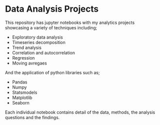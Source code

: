 # Data Analysis Projects
This repository has jupyter notebooks with my analytics projects showcasing a variety of techniques including;

- Exploratory data analysis
- Timeseries decomposition
- Trend analysis
- Correlation and autocorrelation
- Regression
- Moving avregaes

And the application of python libraries such as;

- Pandas
- Numpy
- Statsmodels
- Matplotlib
- Seaborn

Each individual notebook contains detail of the data, methods, the analysis questions and the findings.
